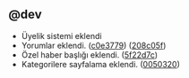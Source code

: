 ## @dev
- Üyelik sistemi eklendi 
- Yorumlar eklendi. ([c0e3779](https://github.com/gurkanuzunca/newsbull/commit/c0e377957be8ef0f5a15404c07867080b937baaa)) ([208c05f](https://github.com/gurkanuzunca/newsbull/commit/208c05ff0a8c6333addf95336278285970747ff9))
- Özel haber başlığı eklendi. ([5f22d7c](https://github.com/gurkanuzunca/newsbull/commit/5f22d7c94857466e1554c7dafa7616429c3f0c89))
- Kategorilere sayfalama eklendi. ([0050320](https://github.com/gurkanuzunca/newsbull/commit/00503206c9a9281e7420999ae5241cf9ae42c0a9))
